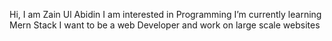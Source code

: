 Hi, I am Zain Ul Abidin
I am interested in Programming
I’m currently learning Mern Stack
I want to be a web Developer and work on large scale websites
